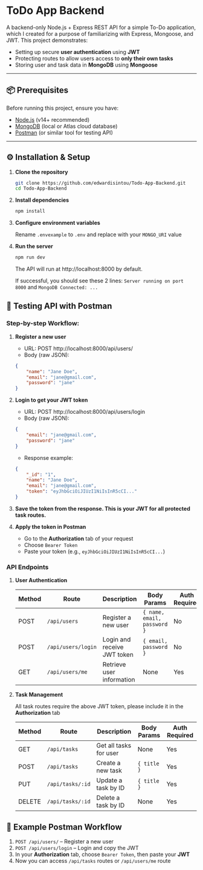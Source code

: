# ToDo App Backend

A backend-only Node.js + Express REST API for a simple To-Do application, which I created for a purpose of familiarizing with Express, Mongoose, and JWT. This project demonstrates:

-   Setting up secure **user authentication** using **JWT**
-   Protecting routes to allow users access to **only their own tasks**
-   Storing user and task data in **MongoDB** using **Mongoose**

---

## 📦 Prerequisites

Before running this project, ensure you have:

-   [Node.js](https://nodejs.org/) (v14+ recommended)
-   [MongoDB](https://www.mongodb.com/) (local or Atlas cloud database)
-   [Postman](https://www.postman.com/) (or similar tool for testing API)

---

## ⚙️ Installation & Setup

1. **Clone the repository**

    ```bash
    git clone https://github.com/edwardisintou/Todo-App-Backend.git
    cd Todo-App-Backend
    ```

2. **Install dependencies**

    ```bash
    npm install
    ```

3. **Configure environment variables**

    Rename `.envexample` to `.env` and replace with your `MONGO_URI` value

4. **Run the server**

    ```bash
    npm run dev
    ```

    The API will run at http://localhost:8000 by default.

    If successful, you should see these 2 lines: `Server running on port 8000` and `MongoDB Connected: ...`

## 🧪 Testing API with Postman

### Step-by-step Workflow:

1. **Register a new user**

    - URL: POST http://localhost:8000/api/users/
    - Body (raw JSON):

    ```json
    {
        "name": "Jane Doe",
        "email": "jane@gmail.com",
        "password": "jane"
    }
    ```

2. **Login to get your JWT token**

    - URL: POST http://localhost:8000/api/users/login
    - Body (raw JSON):

    ```json
    {
        "email": "jane@gmail.com",
        "password": "jane"
    }
    ```

    - Response example:

    ```json
    {
        "_id": "1",
        "name": "Jane Doe",
        "email": "jane@gmail.com",
        "token": "eyJhbGciOiJIUzI1NiIsInR5cCI..."
    }
    ```

3. **Save the token from the response. This is your JWT for all protected task routes.**

4. **Apply the token in Postman**

    - Go to the **Authorization** tab of your request
    - Choose `Bearer Token`
    - Paste your token (e.g., `eyJhbGciOiJIUzI1NiIsInR5cCI...`)

### API Endpoints

1. **User Authentication**

    | Method | Route              | Description                 | Body Params                 | Auth Required |
    | ------ | ------------------ | --------------------------- | --------------------------- | ------------- |
    | POST   | `/api/users`       | Register a new user         | `{ name, email, password }` | No            |
    | POST   | `/api/users/login` | Login and receive JWT token | `{ email, password }`       | No            |
    | GET    | `/api/users/me`    | Retrieve user information   | None                        | Yes           |

2. **Task Management**

    All task routes require the above JWT token, please include it in the **Authorization** tab

    | Method | Route            | Description            | Body Params | Auth Required |
    | ------ | ---------------- | ---------------------- | ----------- | ------------- |
    | GET    | `/api/tasks`     | Get all tasks for user | None        | Yes           |
    | POST   | `/api/tasks`     | Create a new task      | `{ title }` | Yes           |
    | PUT    | `/api/tasks/:id` | Update a task by ID    | `{ title }` | Yes           |
    | DELETE | `/api/tasks/:id` | Delete a task by ID    | None        | Yes           |

## 📌 Example Postman Workflow

1. `POST /api/users/` – Register a new user
2. `POST /api/users/login` – Login and copy the JWT
3. In your **Authorization** tab, choose `Bearer Token`, then paste your **JWT**
4. Now you can access `/api/tasks` routes or `/api/users/me` route
